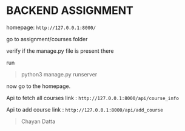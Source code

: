 # BACKEND ASSIGNMENT

homepage: `http://127.0.0.1:8000/`

go to assignment/courses folder

verify if the manage.py file is present there

run 
> python3 manage.py runserver

now go to the homepage.


Api to fetch all courses link : `http://127.0.0.1:8000/api/course_info`

Api to add course link : `http://127.0.0.1:8000/api/add_course`


> Chayan Datta

